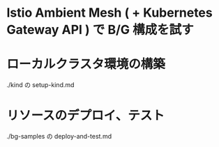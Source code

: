 # Istio Ambient Mesh ( + Kubernetes Gateway API ) で B/G 構成を試す

# ローカルクラスタ環境の構築
./kind の setup-kind.md 

# リソースのデプロイ、テスト
./bg-samples の deploy-and-test.md

